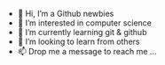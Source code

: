- 👋 Hi, I’m a Github newbies
- 👀 I’m interested in computer science
- 🌱 I’m currently learning git & github
- 💞️ I’m looking to learn from others
- 📫 Drop me a message to reach me ...

<!---
ajismyid/ajismyid is a ✨ special ✨ repository because its `README.md` (this file) appears on your GitHub profile.
You can click the Preview link to take a look at your changes.
--->
